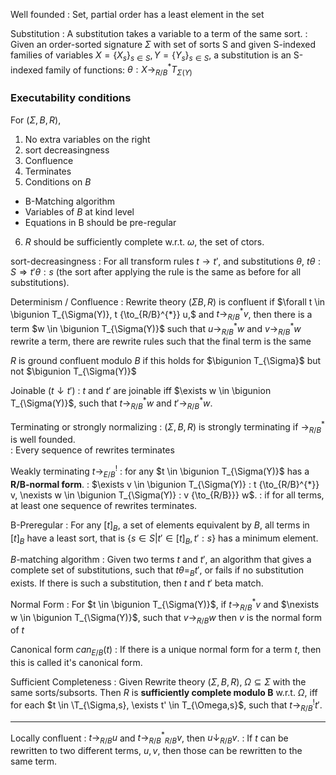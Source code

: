 Well founded
: Set, partial order has a least element in the set

Substitution
: A substitution takes a variable to a term of the same sort.
: Given an order-sorted signature $\Sigma$ with set of sorts S and given
  S-indexed families of variables $X = \{X_s\}_{s\in S}, Y = \{Y_s\}_{s\in S}$,
  a substitution is an S-indexed family of functions: $\theta : X
  {\to_{R/B}^{*}}
  T_{\Sigma(Y)}$


### Executability conditions

For $(\Sigma, B, R)$,

1. No extra variables on the right
2. sort decreasingness
3. Confluence
4. Terminates
5. Conditions on $B$
  - B-Matching algorithm
  - Variables of $B$ at kind level
  - Equations in B should be pre-regular
6. $R$ should be sufficiently complete w.r.t. $\omega$, the set of ctors.

sort-decreasingness
: For all transform rules $t\to t'$, and substitutions $\theta$, $t\theta : S
  \Rightarrow t'\theta : s$ (the sort after applying the rule is the same as
  before for all substitutions).

Determinism / Confluence
: Rewrite theory $(\Sigma B, R)$ is confluent if $\forall t \in \bigunion
  T_{\Sigma(Y)}, t {\to_{R/B}^{*}} u,$ and $t {\to_{R/B}^{*}} v$, then there is a term $w \in \bigunion
  T_{\Sigma(Y)}$ such that $u {\to_{R/B}^{*}} w$ and $v {\to_{R/B}^{*}} w$
  rewrite a term, there are rewrite rules such that the final term is the same

  $R$ is ground confluent modulo $B$ if this holds for $\bigunion T_{\Sigma}$
  but not $\bigunion T_{\Sigma(Y)}$

Joinable ($t \downarrow t'$)
: $t$ and $t'$ are joinable iff $\exists w \in \bigunion T_{\Sigma(Y)}$, such that $t {\to_{R/B}^{*}} w$ and $t' {\to_{R/B}^{*}} w$.

Terminating or strongly normalizing
: $(\Sigma, B, R)$ is strongly terminating if ${\to_{R/B}^{*}}$ is well founded.  
: Every sequence of rewrites terminates


Weakly terminating $t\to^!_{E/B}$
: for any $t \in \bigunion T_{\Sigma(Y)}$ has a **R/B-normal form**.
: $\exists v \in \bigunion T_{\Sigma(Y)} : t {\to_{R/B}^{*}} v, \nexists w \in
\bigunion T_{\Sigma(Y)} : v {\to_{R/B}}} w$.
: if for all terms, at least one sequence of rewrites terminates.

B-Preregular
: For any $[t]_B$, a set of elements equivalent by $B$, all terms in $[t]_B$
  have a least sort, that is $\{s \in S | t' \in [t]_B, t' : s \}$ has a minimum
  element.

$B$-matching algorithm
: Given two terms $t$ and $t'$, an algorithm that gives a complete set of
  substitutions, such that $t\theta =_B t'$, or fails if no substitution exists.
  If there is such a substitution, then $t$ and $t'$ beta match.

Normal Form
: For $t \in \bigunion T_{\Sigma(Y)}$, if $t {\to_{R/B}^{*}} v$ and $\nexists w
\in \bigunion T_{\Sigma(Y)}$, such that $v {\to_{R/B}} w$ then $v$ is the normal
form of $t$

Canonical form $can_{E/B}(t)$
: If there is  a unique normal form for a term $t$, then this is called it's
canonical form.

Sufficient Completeness
: Given Rewrite theory $(\Sigma, B, R)$, $\Omega \subseteq \Sigma$ with the same
sorts/subsorts. Then $R$ is **sufficiently complete modulo B** w.r.t. 
$\Omega$, iff for each $t \in \T_{\Sigma,s}, \exists t' \in T_{\Omega,s}$,
such that $t {\to_{R/B}^{!}} t'$.



---

Locally confluent
: $t \to_{R/B} u$ and $t {\to_{R/B}^{*}}_{R/B} v$, then $u \downarrow_{R/B} v$.
: If $t$ can be rewritten to two different terms, $u, v$, then those can be
  rewritten to the same term.

